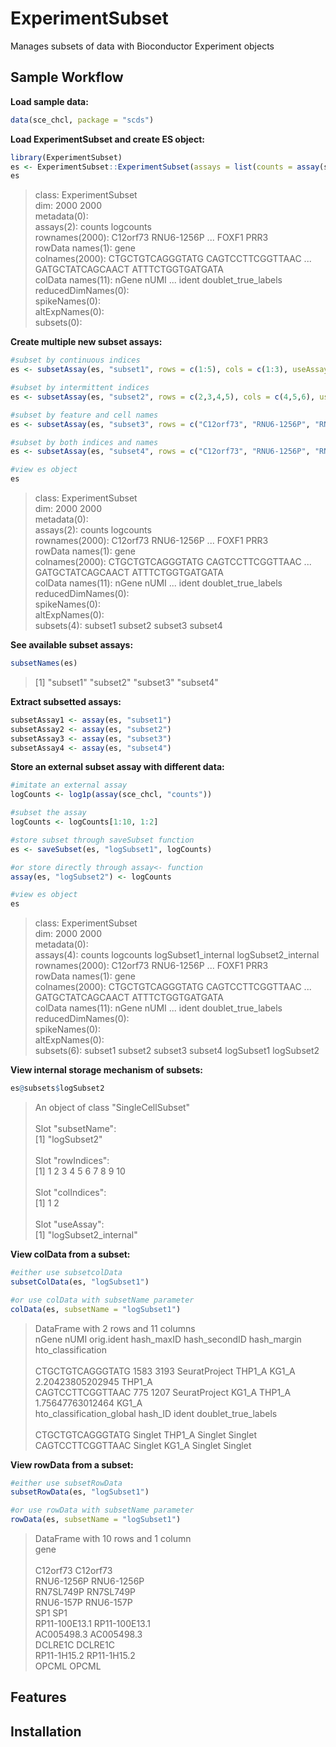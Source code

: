 # ExperimentSubset
Manages subsets of data with Bioconductor Experiment objects

## Sample Workflow
**Load sample data:**
```r
data(sce_chcl, package = "scds")
```


**Load ExperimentSubset and create ES object:**
```r
library(ExperimentSubset)
es <- ExperimentSubset::ExperimentSubset(assays = list(counts = assay(sce_chcl, "counts"), logcounts = assay(sce_chcl, "logcounts")), colData=colData(sce_chcl), rowData= rowData(sce_chcl))
es
```
<blockquote>
class: ExperimentSubset</br>
dim: 2000 2000</br> 
metadata(0):</br>
assays(2): counts logcounts</br>
rownames(2000): C12orf73 RNU6-1256P ... FOXF1 PRR3</br>
rowData names(1): gene</br>
colnames(2000): CTGCTGTCAGGGTATG CAGTCCTTCGGTTAAC ... GATGCTATCAGCAACT ATTTCTGGTGATGATA</br>
colData names(11): nGene nUMI ... ident doublet_true_labels</br>
reducedDimNames(0):</br>
spikeNames(0):</br>
altExpNames(0):</br>
subsets(0):
</blockquote>


**Create multiple new subset assays:**
```r
#subset by continuous indices
es <- subsetAssay(es, "subset1", rows = c(1:5), cols = c(1:3), useAssay = "counts")

#subset by intermittent indices
es <- subsetAssay(es, "subset2", rows = c(2,3,4,5), cols = c(4,5,6), useAssay = "counts")

#subset by feature and cell names
es <- subsetAssay(es, "subset3", rows = c("C12orf73", "RNU6-1256P", "RN7SL749P", "RNU6-157P"), cols = c("CTGCTGTCAGGGTATG", "CAGTCCTTCGGTTAAC"), useAssay = "counts")

#subset by both indices and names
es <- subsetAssay(es, "subset4", rows = c("C12orf73", "RNU6-1256P", "RN7SL749P", "RNU6-157P"), cols = c(1:10), useAssay = "counts")

#view es object
es
```
<blockquote>
class: ExperimentSubset</br>
dim: 2000 2000</br> 
metadata(0):</br>
assays(2): counts logcounts</br>
rownames(2000): C12orf73 RNU6-1256P ... FOXF1 PRR3</br>
rowData names(1): gene</br>
colnames(2000): CTGCTGTCAGGGTATG CAGTCCTTCGGTTAAC ... GATGCTATCAGCAACT ATTTCTGGTGATGATA</br>
colData names(11): nGene nUMI ... ident doublet_true_labels</br>
reducedDimNames(0):</br>
spikeNames(0):</br>
altExpNames(0):</br>
subsets(4): subset1 subset2 subset3 subset4
</blockquote>


**See available subset assays:**
```r
subsetNames(es)
```
>[1] "subset1" "subset2" "subset3" "subset4"


**Extract subsetted assays:**
```r
subsetAssay1 <- assay(es, "subset1")
subsetAssay2 <- assay(es, "subset2")
subsetAssay3 <- assay(es, "subset3")
subsetAssay4 <- assay(es, "subset4")
```


**Store an external subset assay with different data:**
```r
#imitate an external assay
logCounts <- log1p(assay(sce_chcl, "counts"))

#subset the assay
logCounts <- logCounts[1:10, 1:2]

#store subset through saveSubset function
es <- saveSubset(es, "logSubset1", logCounts)

#or store directly through assay<- function
assay(es, "logSubset2") <- logCounts

#view es object
es
```
<blockquote>
class: ExperimentSubset</br>
dim: 2000 2000</br> 
metadata(0):</br>
assays(4): counts logcounts logSubset1_internal logSubset2_internal</br>
rownames(2000): C12orf73 RNU6-1256P ... FOXF1 PRR3</br>
rowData names(1): gene</br>
colnames(2000): CTGCTGTCAGGGTATG CAGTCCTTCGGTTAAC ... GATGCTATCAGCAACT ATTTCTGGTGATGATA</br>
colData names(11): nGene nUMI ... ident doublet_true_labels</br>
reducedDimNames(0):</br>
spikeNames(0):</br>
altExpNames(0):</br>
subsets(6): subset1 subset2 subset3 subset4 logSubset1 logSubset2
</blockquote>


**View internal storage mechanism of subsets:**
```r
es@subsets$logSubset2
```
<blockquote>
An object of class "SingleCellSubset"</br></br>
Slot "subsetName":</br>
[1] "logSubset2"</br></br>
Slot "rowIndices":</br>
 [1]  1  2  3  4  5  6  7  8  9 10</br></br>
Slot "colIndices":</br>
[1] 1 2</br></br>
Slot "useAssay":</br>
[1] "logSubset2_internal"
</blockquote>


**View colData from a subset:**
```r
#either use subsetcolData
subsetColData(es, "logSubset1")

#or use colData with subsetName parameter
colData(es, subsetName = "logSubset1")
```
<blockquote>
 DataFrame with 2 rows and 11 columns</br>
                     nGene      nUMI    orig.ident hash_maxID hash_secondID      hash_margin hto_classification</br>
                 <integer> <numeric>      <factor>   <factor>      <factor>        <numeric>           <factor></br>
CTGCTGTCAGGGTATG      1583      3193 SeuratProject     THP1_A         KG1_A 2.20423805202945             THP1_A</br>
CAGTCCTTCGGTTAAC       775      1207 SeuratProject      KG1_A        THP1_A 1.75647763012464              KG1_A</br>
                 hto_classification_global  hash_ID    ident doublet_true_labels</br>
                                  <factor> <factor> <factor>         <character></br>
CTGCTGTCAGGGTATG                   Singlet   THP1_A  Singlet             Singlet</br>
CAGTCCTTCGGTTAAC                   Singlet    KG1_A  Singlet             Singlet
</blockquote>
     
     
**View rowData from a subset:**
```r
#either use subsetRowData
subsetRowData(es, "logSubset1")

#or use rowData with subsetName parameter
rowData(es, subsetName = "logSubset1")
```
<blockquote>
 DataFrame with 10 rows and 1 column</br>
                       gene</br>
                <character></br>
C12orf73           C12orf73</br>
RNU6-1256P       RNU6-1256P</br>
RN7SL749P         RN7SL749P</br>
RNU6-157P         RNU6-157P</br>
SP1                     SP1</br>
RP11-100E13.1 RP11-100E13.1</br>
AC005498.3       AC005498.3</br>
DCLRE1C             DCLRE1C</br>
RP11-1H15.2     RP11-1H15.2</br>
OPCML                 OPCML
</blockquote>


## Features

## Installation
